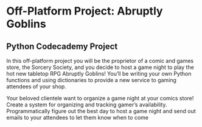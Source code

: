 # Off-Platform Project: Abruptly Goblins

## Python Codecademy Project

In this off-platform project you will be the proprietor of a comic and games store, the Sorcery Society, and you decide to host a game night to play the hot new tabletop RPG Abruptly Goblins! You’ll be writing your own Python functions and using dictionaries to provide a new service to gaming attendees of your shop.

Your beloved clientele want to organize a game night at your comics store! Create a system for organizing and tracking gamer’s availability. Programmatically figure out the best day to host a game night and send out emails to your attendees to let them know when to come